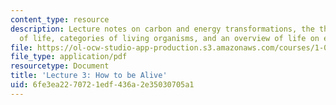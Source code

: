 ```yaml
---
content_type: resource
description: Lecture notes on carbon and energy transformations, the thermodynamics
  of life, categories of living organisms, and an overview of life on earth.
file: https://ol-ocw-studio-app-production.s3.amazonaws.com/courses/1-018j-ecology-i-the-earth-system-fall-2009/6fe3ea2270721edf436a2e35030705a1_MIT1_018JF09_Lec03.pdf
file_type: application/pdf
resourcetype: Document
title: 'Lecture 3: How to be Alive'
uid: 6fe3ea22-7072-1edf-436a-2e35030705a1
---
```

